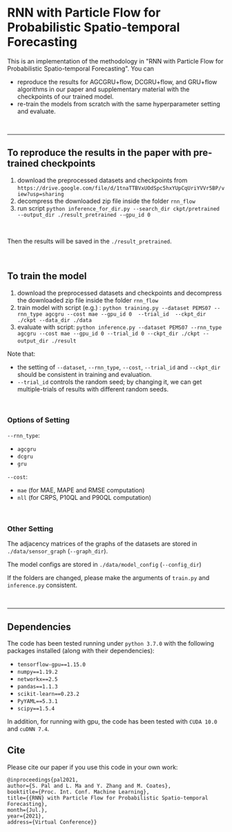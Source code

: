 # RNN with Particle Flow for Probabilistic Spatio-temporal Forecasting

This is an implementation of the methodology in "RNN with Particle Flow for Probabilistic Spatio-temporal Forecasting".
You can 
- reproduce the results for AGCGRU+flow, DCGRU+flow, and GRU+flow algorithms in our paper and supplementary material with the checkpoints of our trained model.
- re-train the models from scratch with the same hyperparameter setting and evaluate.

&nbsp;
&nbsp;
&nbsp;

---
## To reproduce the results in the paper with pre-trained checkpoints

1. download the preprocessed datasets and checkpoints from ```https://drive.google.com/file/d/1tnaTTBVxUOdSpc5hxYUpCqUriYVVr5BP/view?usp=sharing``` 
2. decompress the downloaded zip file inside the folder ```rnn_flow```
3. run script ```python inference_for_dir.py --search_dir ckpt/pretrained --output_dir ./result_pretrained --gpu_id 0```

&nbsp;

Then the results will be saved in the ```./result_pretrained```.


&nbsp;
&nbsp;
&nbsp;

## To train the model
1. download the preprocessed datasets and checkpoints and decompress the downloaded zip file inside the folder ```rnn_flow```
2. train model with script (e.g.) : ```python training.py --dataset PEMS07 --rnn_type agcgru --cost mae --gpu_id 0  --trial_id  --ckpt_dir ./ckpt --data_dir ./data ```
3. evaluate with script: ```python inference.py --dataset PEMS07 --rnn_type agcgru --cost mae --gpu_id 0 --trial_id 0 --ckpt_dir ./ckpt --output_dir ./result```
&nbsp;

Note that:
- the setting of ```--dataset```, ```--rnn_type```, ```--cost```, ```--trial_id``` and ```--ckpt_dir``` should be consistent in training and evaluation.
- ```--trial_id```  controls the random seed; by changing it, we can get multiple-trials of results with different random seeds.

&nbsp;


### Options of Setting
```--rnn_type```:
- ```agcgru```
- ```dcgru```
- ```gru```

```--cost```:
- ```mae``` (for MAE, MAPE and RMSE computation)
- ```nll``` (for CRPS, P10QL and P90QL computation)

&nbsp;
&nbsp;

### Other Setting
The adjacency matrices of the graphs of the datasets are stored in ```./data/sensor_graph``` (```--graph_dir```). 

The model configs are stored in ```./data/model_config``` (```--config_dir```)

If the folders are changed, please make the arguments of ```train.py``` and ```inference.py``` consistent.

&nbsp;
&nbsp;
&nbsp;

----


## Dependencies
The code has been tested running under ```python 3.7.0``` with the following packages installed (along with their dependencies):
- ```tensorflow-gpu==1.15.0```
- ```numpy==1.19.2```
- ```networkx==2.5```
- ```pandas==1.1.3```
- ```scikit-learn==0.23.2```
- ```PyYAML==5.3.1```
- ```scipy==1.5.4```

In addition, for running with gpu, the code has been tested with ```CUDA 10.0``` and ```cuDNN 7.4```.

## Cite

Please cite our paper if you use this code in your own work:

```
@inproceedings{pal2021, 
author={S. Pal and L. Ma and Y. Zhang and M. Coates}, 
booktitle={Proc. Int. Conf. Machine Learning}, 
title={{RNN} with Particle Flow for Probabilistic Spatio-temporal Forecasting},
month={Jul.},
year={2021},
address={Virtual Conference}}
```
